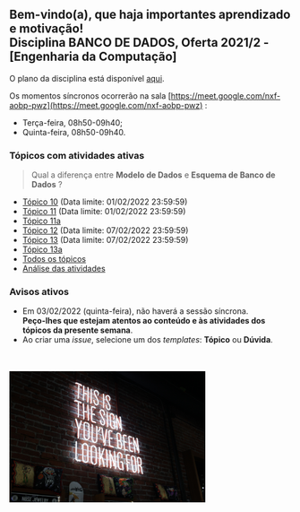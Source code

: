 ## Bem-vindo(a), que haja importantes aprendizado e motivação!<br> Disciplina **BANCO DE DADOS**, Oferta 2021/2 - [Engenharia da Computação]

O plano da disciplina está disponível [aqui](./media/bd-2021-2-bec-plano.pdf).<br>

Os momentos síncronos ocorrerão na sala [https://meet.google.com/nxf-aobp-pwz](https://meet.google.com/nxf-aobp-pwz) :
- Terça-feira, 08h50-09h40;
- Quinta-feira, 08h50-09h40.

### Tópicos com atividades ativas

> Qual a diferença entre **Modelo de Dados** e **Esquema de Banco de Dados** ?

- [Tópico 10](./topicos/topico-10.md) (Data limite: 01/02/2022 23:59:59)<br>
- [Tópico 11](./topicos/topico-11.md) (Data limite: 01/02/2022 23:59:59)<br>
- [Tópico 11a](./topicos/topico-11a.md)<br>
- [Tópico 12](./topicos/topico-12.md) (Data limite: 07/02/2022 23:59:59)<br>
- [Tópico 13](./topicos/topico-13.md) (Data limite: 07/02/2022 23:59:59)<br>
- [Tópico 13a](./topicos/topico-13a.md)<br>
- [Todos os tópicos](./topicos/topicos.md)<br>
- [Análise das atividades](./media/bd-2021-2-bec-resumo-analise.pdf)<br>

### Avisos ativos

- Em 03/02/2022 (quinta-feira), não haverá a sessão síncrona.<br>**Peço-lhes que estejam atentos ao conteúdo e às atividades dos tópicos da presente semana**.
- Ao criar uma *issue*, selecione um dos *templates*: **Tópico** ou **Dúvida**.
<br>
<br>
<img src="./media/austin-chan-ukzHlkoz1IE-unsplash.jpg" width="350">
